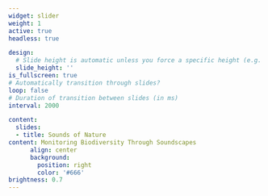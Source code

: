 ```yaml
---
widget: slider
weight: 1
active: true
headless: true

design:
  # Slide height is automatic unless you force a specific height (e.g. '400px')
  slide_height: ''
is_fullscreen: true
# Automatically transition through slides?
loop: false
# Duration of transition between slides (in ms)
interval: 2000

content:
  slides:
  - title: Sounds of Nature
content: Monitoring Biodiversity Through Soundscapes
      align: center
      background:
        position: right
        color: '#666'
brightness: 0.7
---
```

